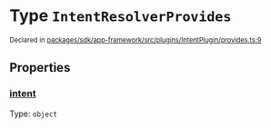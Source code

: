 # Type `IntentResolverProvides`
<sub>Declared in [packages/sdk/app-framework/src/plugins/IntentPlugin/provides.ts:9](https://github.com/dxos/dxos/blob/f2f84db18/packages/sdk/app-framework/src/plugins/IntentPlugin/provides.ts#L9)</sub>




## Properties
### [intent](https://github.com/dxos/dxos/blob/f2f84db18/packages/sdk/app-framework/src/plugins/IntentPlugin/provides.ts#L10)
Type: <code>object</code>





